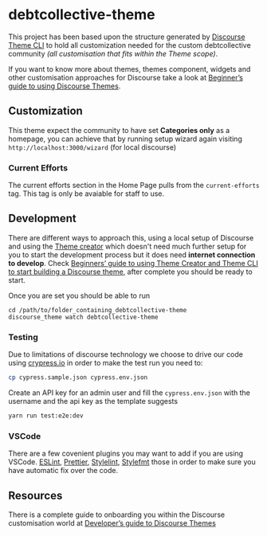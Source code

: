 # debtcollective-theme

This project has been based upon the structure generated by [Discourse Theme CLI](https://meta.discourse.org/t/discourse-theme-cli-console-app-to-help-you-build-themes/82950) to hold all customization needed for the custom debtcollective community _(all customisation that fits within the Theme scope)_.

If you want to know more about themes, themes component, widgets and other customisation approaches for Discourse take a look at [Beginner’s guide to using Discourse Themes](https://meta.discourse.org/t/beginners-guide-to-using-discourse-themes/91966).

## Customization

This theme expect the community to have set **Categories only** as a homepage, you can achieve that by running setup wizard again visiting `http://localhost:3000/wizard` (for local discourse)

### Current Efforts

The current efforts section in the Home Page pulls from the `current-efforts` tag. This tag is only be avaiable for staff to use.

## Development

There are different ways to approach this, using a local setup of Discourse and using the [Theme creator](https://theme-creator.discourse.org/) which doesn't need much further setup for you to start the development process but it does need **internet connection to develop**. Check [Beginners’ guide to using Theme Creator and Theme CLI to start building a Discourse theme](https://meta.discourse.org/t/beginners-guide-to-using-theme-creator-and-theme-cli-to-start-building-a-discourse-theme/108444), after complete you should be ready to start.

Once you are set you should be able to run

```shell
cd /path/to/folder_containing_debtcollective-theme
discourse_theme watch debtcollective-theme
```

### Testing

Due to limitations of discourse technology we choose to drive our code using [crypress.io](https://www.cypress.io/) in order to make the test run you need to:

```bash
cp cypress.sample.json cypress.env.json
```

Create an API key for an admin user and fill the `cypress.env.json` with the username and the api key as the template suggests

```bash
yarn run test:e2e:dev
```

### VSCode

There are a few covenient plugins you may want to add if you are using VSCode. [ESLint](https://marketplace.visualstudio.com/items?itemName=dbaeumer.vscode-eslint), [Prettier](https://marketplace.visualstudio.com/items?itemName=esbenp.prettier-vscode), [Stylelint](https://marketplace.visualstudio.com/items?itemName=stylelint.vscode-stylelint), [Stylefmt](https://marketplace.visualstudio.com/items?itemName=mrmlnc.vscode-stylefmt) those in order to make sure you have automatic fix over the code.

## Resources

There is a complete guide to onboarding you within the Discourse customisation world at [Developer’s guide to Discourse Themes](https://meta.discourse.org/t/developer-s-guide-to-discourse-themes/93648)
